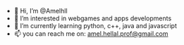 - 👋 Hi, I’m @Amelhll
- 👀 I’m interested in webgames and apps developments
- 🌱 I’m currently learning python, c++, java and javascript
- 📫 you can reach me on: amel.hellal.prof@gmail.com

<!---
Amelhll/Amelhll is a ✨ special ✨ repository because its `README.md` (this file) appears on your GitHub profile.
You can click the Preview link to take a look at your changes.
--->
